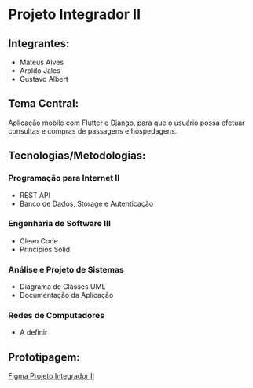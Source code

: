 # Projeto Integrador II

## Integrantes: 
- Mateus Alves
- Aroldo Jales
- Gustavo Albert

## Tema Central:
  Aplicação mobile com Flutter e Django, para que o usuário possa efetuar consultas e compras de passagens e hospedagens.

## Tecnologias/Metodologias:

### Programação para Internet II
- REST API
- Banco de Dados, Storage e Autenticação

### Engenharia de Software III
- Clean Code
- Princípios Solid

### Análise e Projeto de Sistemas
- Diagrama de Classes UML
- Documentação da Aplicação

### Redes de Computadores
- A definir

## Prototipagem:
[Figma Projeto Integrador II](https://www.figma.com/file/uYre2hhxC0BmayaVN8OjnS/Protótipo-Projeto-II?node-id=0%3A1)
